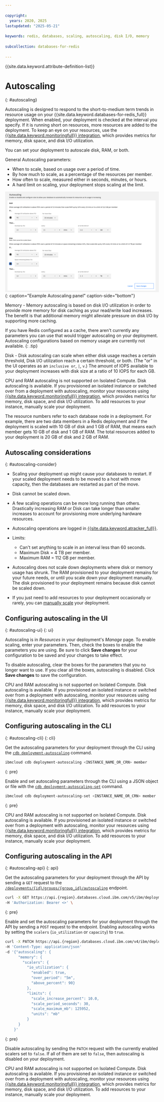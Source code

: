 ```yaml
---

copyright:
  years: 2020, 2025
lastupdated: "2025-05-21"

keywords: redis, databases, scaling, autoscaling, disk I/O, memory

subcollection: databases-for-redis

---
```


{{site.data.keyword.attribute-definition-list}}

# Autoscaling
{: #autoscaling}

Autoscaling is designed to respond to the short-to-medium term trends in resource usage on your {{site.data.keyword.databases-for-redis_full}} deployment. When enabled, your deployment is checked at the interval you specify. If it is running short on resources, more resources are added to the deployment. To keep an eye on your resources, use the [{{site.data.keyword.monitoringfull}} integration](/docs/databases-for-redis?topic=databases-for-redis-monitoring), which provides metrics for memory, disk space, and disk I/O utilization.

You can set your deployment to autoscale disk, RAM, or both. 

General Autoscaling parameters:

- When to scale, based on usage over a period of time.
- By how much to scale, as a percentage of the resources per member.
- How often to scale, measured either in seconds, minutes, or hours.
- A hard limit on scaling, your deployment stops scaling at the limit.

![Example Autoscaling panel](images/autoscaling-update.png){: caption="Example Autoscaling panel" caption-side="bottom"}

Memory - Memory autoscaling is based on disk I/O utilization in order to provide more memory for disk caching as your read/write load increases. The benefit is that additional memory might alleviate pressure on disk I/O by supporting more caching. 

If you have Redis configured as a cache, there aren't currently any parameters you can use that would trigger autoscaling on your deployment. Autoscaling configurations based on memory usage are currently not available. 
{: .tip}

Disk - Disk autoscaling can scale when either disk usage reaches a certain threshold, Disk I/O utilization reach a certain threshold, or both. (The "or" in the UI operates as an `inclusive or`, `|`, `v`.) The amount of IOPS available to your deployment increases with disk size at a ratio of 10 IOPS for each GB.

CPU and RAM autoscaling is not supported on Isolated Compute. Disk autoscaling is available. If you provisioned an isolated instance or switched over from a deployment with autoscaling, monitor your resources using [{{site.data.keyword.monitoringfull}} integration](/docs/databases-for-redis?topic=databases-for-redis-monitoring), which provides metrics for memory, disk space, and disk I/O utilization. To add resources to your instance, manually scale your deployment.

The resource numbers refer to each database node in a deployment. For example, there are two data members in a Redis deployment and if the deployment is scaled with 10 GB of disk and 1 GB of RAM, that means each member gets 10 GB of disk and 1 GB of RAM. The total resources added to your deployment is 20 GB of disk and 2 GB of RAM.

## Autoscaling considerations
{: #autoscaling-consider}

- Scaling your deployment up might cause your databases to restart. If your scaled deployment needs to be moved to a host with more capacity, then the databases are restarted as part of the move.

- Disk cannot be scaled down.

- A few scaling operations can be more long running than others. Drastically increasing RAM or Disk can take longer than smaller increases to account for provisioning more underlying hardware resources.

- Autoscaling operations are logged in [{{site.data.keyword.atracker_full}}](/docs/databases-for-redis?topic=databases-for-redis-at_events).

- Limits:
   - Can't set anything to scale in an interval less than 60 seconds.
   - Maximum Disk = 4 TB per member.
   - Maximum RAM = 112 GB per member.

- Autoscaling does not scale down deployments where disk or memory usage has shrunk. The RAM provisioned to your deployment remains for your future needs, or until you scale down your deployment manually. The disk provisioned to your deployment remains because disk cannot be scaled down.

- If you just need to add resources to your deployment occasionally or rarely, you can [manually scale](/docs/databases-for-redis?topic=databases-for-redis-resources-scaling) your deployment.

## Configuring autoscaling in the UI
{: #autoscaling-ui}
{: ui}

Autoscaling is in _Resources_ in your deployment's _Manage_ page. To enable scaling, enter your parameters. Then, check the boxes to enable the parameters you are using. Be sure to click **Save changes** for your configuration to be saved and your changes to take effect.

To disable autoscaling, clear the boxes for the parameters that you no longer want to use. If you clear all the boxes, autoscaling is disabled. Click **Save changes** to save the configuration.

CPU and RAM autoscaling is not supported on Isolated Compute. Disk autoscaling is available. If you provisioned an isolated instance or switched over from a deployment with autoscaling, monitor your resources using [{{site.data.keyword.monitoringfull}} integration](/docs/databases-for-redis?topic=databases-for-redis-monitoring), which provides metrics for memory, disk space, and disk I/O utilization. To add resources to your instance, manually scale your deployment.

## Configuring autoscaling in the CLI
{: #autoscaling-cli}
{: cli}

Get the autoscaling parameters for your deployment through the CLI using the [`cdb deployment-autoscaling`](/docs/databases-cli-plugin?topic=databases-cli-plugin-cdb-reference#deployment-autoscaling) command.

```sh
ibmcloud cdb deployment-autoscaling <INSTANCE_NAME_OR_CRN> member
```
{: pre}

Enable and set autoscaling parameters through the CLI using a JSON object or file with the [`cdb deployment-autoscaling-set`](/docs/databases-cli-plugin?topic=databases-cli-plugin-cdb-reference#deployment-autoscaling-set) command.

```sh
ibmcloud cdb deployment-autoscaling-set <INSTANCE_NAME_OR_CRN> member '{"autoscaling": { "memory": {"scalers": {"io_utilization": {"enabled": true, "over_period": "5m","above_percent": 90}},"rate": {"increase_percent": 10.0, "period_seconds": 300,"limit_mb_per_member": 125952,"units": "mb"}}}}'
```
{: pre}

CPU and RAM autoscaling is not supported on Isolated Compute. Disk autoscaling is available. If you provisioned an isolated instance or switched over from a deployment with autoscaling, monitor your resources using [{{site.data.keyword.monitoringfull}} integration](/docs/databases-for-redis?topic=databases-for-redis-monitoring), which provides metrics for memory, disk space, and disk I/O utilization. To add resources to your instance, manually scale your deployment.

## Configuring autoscaling in the API
{: #autoscaling-api}
{: api}

Get the autoscaling parameters for your deployment through the API by sending a `GET` request to the [`/deployments/{id}/groups/{group_id}/autoscaling`](/apidocs/cloud-databases-api/cloud-databases-api-v5#getautoscalingconditions) endpoint.

```sh
curl -X GET https://api.{region}.databases.cloud.ibm.com/v5/ibm/deployments/{id}/groups/{group_id}/autoscaling
-H 'Authorization: Bearer <>' \
```
{: pre}

Enable and set the autoscaling parameters for your deployment through the API by sending a `POST` request to the endpoint. Enabling autoscaling works by setting the `scalers` (`io_utilization` or `capacity`) to `true`.

```sh
curl -X PATCH https://api.{region}.databases.cloud.ibm.com/v4/ibm/deployments/{id}/groups/member/autoscaling -H 'Authorization: Bearer <>' 
-H 'Content-Type: application/json' 
-d '{"autoscaling": {
      "memory": {
        "scalers": {
          "io_utilization": {
            "enabled": true, 
            "over_period": "5m",
            "above_percent": 90}
          },
          "limits": {
            "scale_increase_percent": 10.0,
            "scale_period_seconds": 30,
            "scale_maximum_mb": 125952,
            "units": "mb"
          }
      }
    }'
```
{: pre}

Disable autoscaling by sending the `PATCH` request with the currently enabled scalers set to `false`. If all of them are set to `false`, then autoscaling is disabled on your deployment.

CPU and RAM autoscaling is not supported on Isolated Compute. Disk autoscaling is available. If you provisioned an isolated instance or switched over from a deployment with autoscaling, monitor your resources using [{{site.data.keyword.monitoringfull}} integration](/docs/databases-for-redis?topic=databases-for-redis-monitoring), which provides metrics for memory, disk space, and disk I/O utilization. To add resources to your instance, manually scale your deployment.
